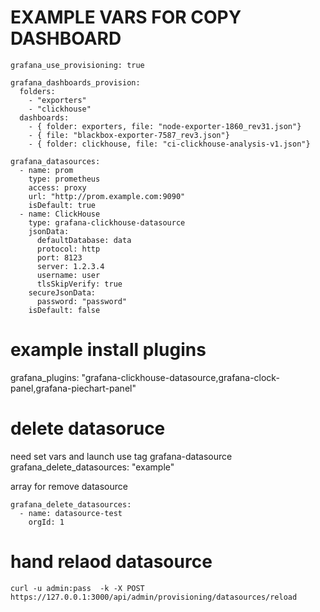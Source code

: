 # EXAMPLE VARS FOR COPY DASHBOARD

```commandline
grafana_use_provisioning: true

grafana_dashboards_provision:
  folders:
    - "exporters"
    - "clickhouse"
  dashboards:
    - { folder: exporters, file: "node-exporter-1860_rev31.json"}
    - { file: "blackbox-exporter-7587_rev3.json"}
    - { folder: clickhouse, file: "ci-clickhouse-analysis-v1.json"}

grafana_datasources:
  - name: prom
    type: prometheus
    access: proxy
    url: "http://prom.example.com:9090"
    isDefault: true
  - name: ClickHouse
    type: grafana-clickhouse-datasource
    jsonData:
      defaultDatabase: data
      protocol: http
      port: 8123
      server: 1.2.3.4
      username: user
      tlsSkipVerify: true
    secureJsonData:
      password: "password"
    isDefault: false
```
# example install plugins
grafana_plugins: "grafana-clickhouse-datasource,grafana-clock-panel,grafana-piechart-panel"


# delete datasoruce
need set vars and launch use tag grafana-datasource
grafana_delete_datasources: "example"

array for remove datasource
```
grafana_delete_datasources:
  - name: datasource-test
    orgId: 1
```  


# hand relaod datasource
`curl -u admin:pass  -k -X POST  https://127.0.0.1:3000/api/admin/provisioning/datasources/reload`